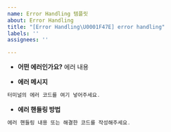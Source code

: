```yaml
---
name: Error Handling 템플릿
about: Error Handling
title: "[Error Handling\U0001F47E] error handling"
labels: ''
assignees: ''

---
```


- **어떤 에러인가요?**
  에러 내용

- **에러 메시지**
```jsx
터미널의 에러 코드를 여기 넣어주세요.
```

- **에러 핸들링 방법**
```jsx
에러 핸들링 내용 또는 해결한 코드를 작성해주세요.
```
